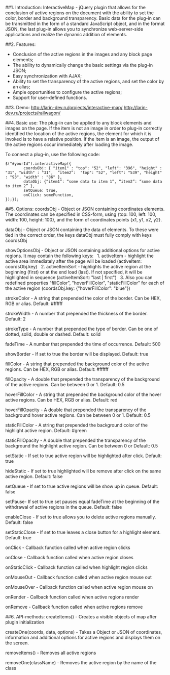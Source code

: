 ##1. Introduction:
InteractiveMap - jQuery plugin that allows for the conclusion of active regions on the document with the ability to set the color, border and background transparency.
Basic data for the plug-in can be transmitted in the form of a standard JavaScript object, and in the format JSON, the last plug-in allows you to synchronize
web-server-side applications and realize the dynamic addition of elements.

##2. Features:
- Conclusion of the active regions in the images and any block page elements;
- The ability to dynamically change the basic settings via the plug-in JSON;
- Easy synchronization with AJAX;
- Ability to set the transparency of the active regions, and set the color by an alias;
- Ample opportunities to configure the active regions;
- Support for user-defined functions.

##3. Demo:
http://larin-dev.ru/projects/interactive-map/
http://larin-dev.ru/projects/railwagon/

##4. Basic use:
The plug-in can be applied to any block elements and images on the page.
If the item is not an image in order to plug-in correctly identified the location of the active regions, the element for which it is invoked is to have a relative position.
If the item is an image, the output of the active regions occur immediately after loading the image.

To connect a plug-in, use the following code:

```
$("#yourId").interactiveMap({
        coordsObj: { "item1" : "top": "52", "left": "396", "height" : "31", "width" : "31",  “item2”:  "top": "52", "left": "539", "height" : "93", "width" : "86" },
        dataObj: {“item1”: “some data to item 1”, “item2”: “some data to item 2” },
        setQueue: true,
        onClick: someFunction,
});});
```

##5. Options:
coordsObj - Object or JSON containing coordinates elements. The coordinates can be specified in CSS-form, using {top: 100, left: 100, width: 100, height: 100}, and the form of coordinates points {x1, y1, x2, y2}.

dataObj - Object or JSON containing the data of elements. To these were tied in the correct order, the keys dataObj must fully comply with keys coordsObj

showOptionsObj - Object or JSON containing additional options for active regions. It may contain the following keys:
  1. activeItem - highlight the active area immediately after the page will be loaded (activeItem: coordsObj.key)
  2. activeItemSort - highlights the active region at the beginning (first) or at the end load (last). If not specified, it will be highlighted in sequence (activeItemSort: "last | first")
  3. Also you can redefined properties "fillColor", "hoverFillColor", "staticFillColor" for each of the active region (coordsObj.key: {"hoverFillColor": "blue"})

strokeColor - A string that prepended the color of the border. Can be HEX, RGB or alias. Default: #ffffff

strokeWidth - A number that prepended the thickness of the border. Default: 2

strokeType - A number that prepended the type of border. Can be one of dotted, solid, double or dashed. Default: solid

fadeTime - A number that prepended the time of occurrence. Default: 500

showBorder - If set to true the border will be displayed. Default: true

fillColor - A string that prepended the background color of the active regions. Can be HEX, RGB or alias. Default: #ffffff

fillOpacity - A double that prepended the transparency of the background of the active regions. Can be between 0 or 1. Default: 0.5

hoverFillColor - A string that prepended the background color of the hover active regions. Can be HEX, RGB or alias. Default: red

hoverFillOpacity - A double that prepended the transparency of the background hover active regions. Can be between 0 or 1. Default: 0.5

staticFillColor - A string that prepended the background color of the highlight active region. Default: #green

staticFillOpacity - A double that prepended the transparency of the background the highlight active region. Can be between 0 or Default: 0.5

setStatic - If set to true active region will be highlighted after click. Default: true

hideStatic - If set to true highlighted will be remove after click on the same active region. Default: false

setQueue - If set to true active regions will be show up in queue. Default: false

setPause- If set to true set pauses equal fadeTime at the beginning of the withdrawal of active regions in the queue. Default: false

enableClose - If set to true allows you to delete active regions manually. Default: false

setStaticClose - If set to true leaves a close button for a highlight element. Default: true

onClick - Callback function called when active region clicks

onClose - Callback function called when active region closes

onStaticClick - Callback function called when highlight region clicks

onMouseOut - Callback function called when active region mouse out

onMouseOver - Callback function called when active region mouse on

onRender - Callback function called when active regions render

onRemove - Callback function called when active regions remove

##6. API-methods:
createItems() - Creates a visible objects of map after plugin initialization

createOne(coords, data, options) - Takes a Object or JSON of coordinates, information and additional options for active regions and displays them on the screen.

removeItems() - Removes all active regions

removeOne(className) - Removes the active region by the name of the class
